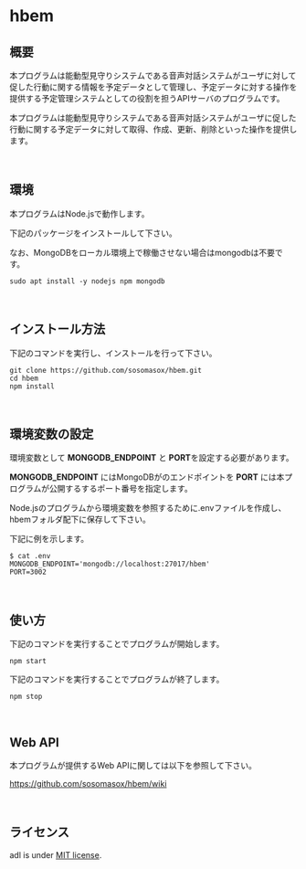 # hbem

## 概要
本プログラムは能動型見守りシステムである音声対話システムがユーザに対して促した行動に関する情報を予定データとして管理し、予定データに対する操作を提供する予定管理システムとしての役割を担うAPIサーバのプログラムです。

本プログラムは能動型見守りシステムである音声対話システムがユーザに促した行動に関する予定データに対して取得、作成、更新、削除といった操作を提供します。


&nbsp;


## 環境
本プログラムはNode.jsで動作します。

下記のパッケージをインストールして下さい。

なお、MongoDBをローカル環境上で稼働させない場合はmongodbは不要です。

```
sudo apt install -y nodejs npm mongodb
```


&nbsp;


## インストール方法
下記のコマンドを実行し、インストールを行って下さい。

```
git clone https://github.com/sosomasox/hbem.git
cd hbem
npm install
```


&nbsp;


## 環境変数の設定
環境変数として **MONGODB_ENDPOINT** と **PORT**を設定する必要があります。

**MONGODB_ENDPOINT** にはMongoDBがのエンドポイントを **PORT** には本プログラムが公開するするポート番号を指定します。

Node.jsのプログラムから環境変数を参照するために.envファイルを作成し、hbemフォルダ配下に保存して下さい。

下記に例を示します。

```
$ cat .env
MONGODB_ENDPOINT='mongodb://localhost:27017/hbem'
PORT=3002
```


&nbsp;


## 使い方

下記のコマンドを実行することでプログラムが開始します。

```
npm start
```

下記のコマンドを実行することでプログラムが終了します。

```
npm stop
```


&nbsp;


## Web API

本プログラムが提供するWeb APIに関しては以下を参照して下さい。

https://github.com/sosomasox/hbem/wiki


&nbsp;


## ライセンス

adl is under [MIT license](https://en.wikipedia.org/wiki/MIT_License).

